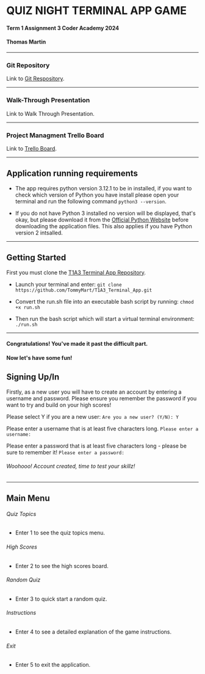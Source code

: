 # QUIZ NIGHT TERMINAL APP GAME

#### Term 1 Assignment 3 Coder Academy 2024
#### Thomas Martin

---

### Git Repository 

Link to [Git Respository](https://github.com/TommyMart/T1A3_Terminal_App).

---

### Walk-Through Presentation  

Link to Walk Through Presentation. 

---

### Project Managment Trello Board

Link to [Trello Board](https://trello.com/b/wfUXTR4Q/quiz-night-terminal-app).

---

## Application running requirements

- The app requires python version 3.12.1 to be in installed, if you want to check which version of Python you have install please open your terminal and run the following command ```python3 --version```. 

- If you do not have Python 3 installed no version will be displayed, that's okay, but please download it from the [Official Python Website](https://www.python.org/downloads/) before downloading the application files. This also applies if you have Python version 2 intsalled. 

---

## Getting Started 

First you must clone the [T1A3 Terminal App Repository](https://github.com/TommyMart/T1A3_Terminal_App).

- Launch your terminal and enter: ```git clone https://github.com/TommyMart/T1A3_Terminal_App.git```

- Convert the run.sh file into an executable bash script by running: ```chmod +x run.sh```

- Then run the bash script which will start a virtual terminal environment: ```./run.sh```

 ---

#### Congratulations! You've made it past the difficult part. 

#### Now let's have some fun!

## Signing Up/In

Firstly, as a new user you will have to create an account by entering a username and password. Please ensure you remember the password if you want to try and build on your high scores!

Please select Y if you are a new user:
```Are you a new user? (Y/N): Y``` 

Please enter a username that is at least five characters long.
```Please enter a username: ```

Please enter a password that is at least five characters long - please be sure to remember it!
```Please enter a password: ```

###### Woohooo! Account created, time to test your skillz! 

---

## Main Menu

###### Quiz Topics 
- Enter 1 to see the quiz topics menu.

###### High Scores
- Enter 2 to see the high scores board.

###### Random Quiz
- Enter 3 to quick start a random quiz.

###### Instructions
- Enter 4 to see a detailed explanation of the game instructions. 

###### Exit
- Enter 5 to exit the application. 



